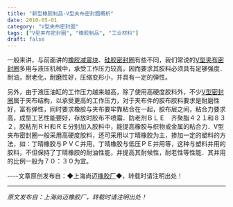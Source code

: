 ```yaml
---
title: "新型橡胶制品-V型夹布密封圈概析"
date: 2010-05-01
category: "V型夹布密封圈"
tags: ["V型夹布密封圈", "橡胶制品", "工业材料"]
draft: false
---
```


一般来讲，与前面讲的[橡胶减震块](http://www.smpolymer.com/)、[硅胶密封圈](http://www.smpolymer.com/)有些不同，我们常说的[V型夹布密封圈](http://www.smpolymer.com/vxingjiabumifengquan/)多用与液压机械中，承受工作压力较高，因而要求其胶料必须具有足够强度．耐油，耐老化，耐磨性好，压缩变形小，并具有一定的弹性。

另外，由于液压油缸的工作压力越来越高，除了使用高硬度胶料外，不少[V型密封圈](http://www.smpolymer.com/)属于夹布结构，以承受更高的工作压力，对于夹布件的胶布胶料要求是耐磨性好，富有弹性，同时要求橡胶与夹布要牢靠粘合在一起，胶布层之间，粘合力要求高，成型工艺性能要好，存放时胶布不喷霜．防老剂ＢＬＥ　齐聚脂４２１和８３２，胶粘剂ＲＨ和ＲＥ分别加入胶料中，能提高橡胶与织物或金属的粘合力．V型夹布密封圈一般采用高硬度胶料，还可采用以丁晴橡胶为主，掺加一定的塑料的方法，如：丁晴橡胶与ＰＶＣ并用，丁晴橡胶与低压ＰＥ并用等，这种与塑料并用的胶料，不但保持了丁晴橡胶的耐油性能，并提高其耐候性，耐老性等性能．其并用的比例一般为７０：３０为宜。

----文章原创发布自：◆上海尚迈[橡胶厂](http://www.smpolymer.com/)◆，转载时请注明出处！

---

*原文发布自：上海尚迈橡胶厂，转载时请注明出处！*
